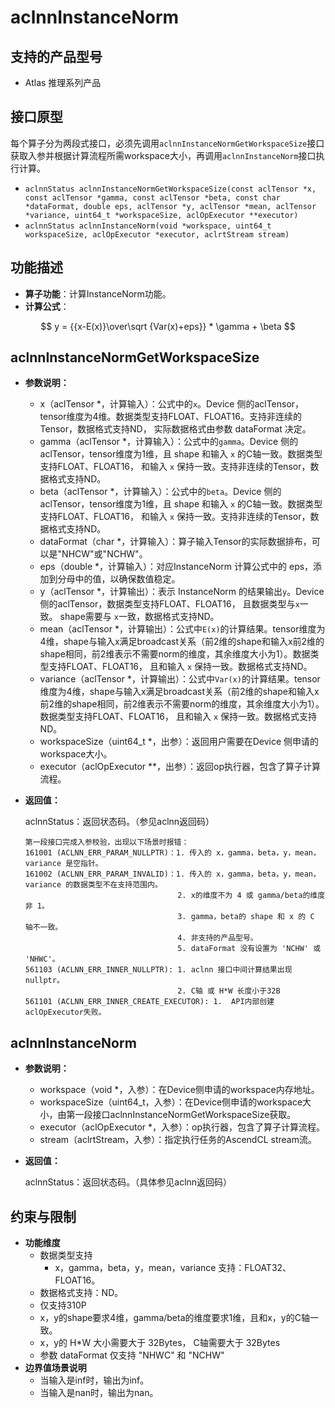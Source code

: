 # aclnnInstanceNorm

## 支持的产品型号

- Atlas 推理系列产品

## 接口原型

每个算子分为两段式接口，必须先调用`aclnnInstanceNormGetWorkspaceSize`接口获取入参并根据计算流程所需workspace大小，再调用`aclnnInstanceNorm`接口执行计算。

*  `aclnnStatus aclnnInstanceNormGetWorkspaceSize(const aclTensor *x, const aclTensor *gamma, const aclTensor *beta, const char *dataFormat, double eps, aclTensor *y, aclTensor *mean, aclTensor *variance, uint64_t *workspaceSize, aclOpExecutor **executor)`
*  `aclnnStatus aclnnInstanceNorm(void *workspace, uint64_t workspaceSize, aclOpExecutor *executor, aclrtStream stream)`

## 功能描述
-   **算子功能**：计算InstanceNorm功能。
-   **计算公式**：

  $$
  y = {{x-E(x)}\over\sqrt {Var(x)+eps}} * \gamma + \beta
  $$


## aclnnInstanceNormGetWorkspaceSize

- **参数说明：**

  * x（aclTensor \*，计算输入）：公式中的`x`。Device 侧的aclTensor，tensor维度为4维。数据类型支持FLOAT、FLOAT16。支持非连续的Tensor，数据格式支持ND， 实际数据格式由参数 dataFormat 决定。
  * gamma（aclTensor \*，计算输入）：公式中的`gamma`。Device 侧的aclTensor，tensor维度为1维，且 shape 和输入 `x` 的C轴一致。数据类型支持FLOAT、FLOAT16， 和输入 `x` 保持一致。支持非连续的Tensor，数据格式支持ND。
  * beta（aclTensor \*，计算输入）：公式中的`beta`。Device 侧的aclTensor，tensor维度为1维，且 shape 和输入 `x` 的C轴一致。数据类型支持FLOAT、FLOAT16， 和输入 `x` 保持一致。支持非连续的Tensor，数据格式支持ND。
  * dataFormat（char \*，计算输入）：算子输入Tensor的实际数据排布，可以是"NHCW"或"NCHW"。
  * eps（double \*，计算输入）：对应InstanceNorm 计算公式中的 eps，添加到分母中的值，以确保数值稳定。
  * y（aclTensor \*，计算输出）：表示 InstanceNorm 的结果输出`y`。Device 侧的aclTensor，数据类型支持FLOAT、FLOAT16， 且数据类型与`x`一致。 shape需要与 `x`一致，数据格式支持ND。
  * mean（aclTensor \*，计算输出）：公式中`E(x)`的计算结果。tensor维度为4维，shape与输入x满足broadcast关系（前2维的shape和输入x前2维的shape相同，前2维表示不需要norm的维度，其余维度大小为1）。数据类型支持FLOAT、FLOAT16， 且和输入 `x` 保持一致。数据格式支持ND。
  * variance（aclTensor \*，计算输出）：公式中`Var(x)`的计算结果。tensor维度为4维，shape与输入x满足broadcast关系（前2维的shape和输入x前2维的shape相同，前2维表示不需要norm的维度，其余维度大小为1）。数据类型支持FLOAT、FLOAT16， 且和输入 `x` 保持一致。数据格式支持ND。
  * workspaceSize（uint64_t \*，出参）：返回用户需要在Device 侧申请的workspace大小。
  * executor（aclOpExecutor \*\*，出参）：返回op执行器，包含了算子计算流程。

- **返回值：**

  aclnnStatus：返回状态码。（参见aclnn返回码）

  ```
  第一段接口完成入参校验，出现以下场景时报错：
  161001 (ACLNN_ERR_PARAM_NULLPTR)：1. 传入的 x，gamma，beta，y，mean，variance 是空指针。
  161002 (ACLNN_ERR_PARAM_INVALID)：1. 传入的 x，gamma，beta，y，mean，variance 的数据类型不在支持范围内。
                                    2. x的维度不为 4 或 gamma/beta的维度非 1。
                                    3. gamma，beta的 shape 和 x 的 C 轴不一致。
                                    4. 非支持的产品型号。
                                    5. dataFormat 没有设置为 'NCHW' 或 'NHWC'。
  561103 (ACLNN_ERR_INNER_NULLPTR): 1. aclnn 接口中间计算结果出现 nullptr。
                                    2. C轴 或 H*W 长度小于32B
  561101 (ACLNN_ERR_INNER_CREATE_EXECUTOR): 1.  API内部创建aclOpExecutor失败。
  ```

## aclnnInstanceNorm
- **参数说明：**
  * workspace（void \*，入参）：在Device侧申请的workspace内存地址。
  * workspaceSize（uint64_t，入参）：在Device侧申请的workspace大小，由第一段接口aclnnInstanceNormGetWorkspaceSize获取。
  * executor（aclOpExecutor \*，入参）：op执行器，包含了算子计算流程。
  * stream（aclrtStream，入参）：指定执行任务的AscendCL stream流。

- **返回值：**

  aclnnStatus：返回状态码。（具体参见aclnn返回码）

## 约束与限制
- **功能维度**
  * 数据类型支持
    * x，gamma，beta，y，mean，variance 支持：FLOAT32、FLOAT16。
  * 数据格式支持：ND。
  * 仅支持310P
  * x，y的shape要求4维，gamma/beta的维度要求1维，且和x，y的C轴一致。
  * x，y的 H\*W 大小需要大于 32Bytes， C轴需要大于 32Bytes
  * 参数 dataFormat 仅支持 "NHWC" 和 "NCHW"
- **边界值场景说明**
  * 当输入是inf时，输出为inf。
  * 当输入是nan时，输出为nan。
